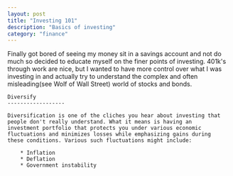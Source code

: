 ```yaml
---
layout: post
title: "Investing 101"
description: "Basics of investing"
category: "finance"
---
```


Finally got bored of seeing my money sit in a savings account and not do much so decided to educate myself on the finer points of investing. 401k's through work are nice, but I wanted to have more control over what I was investing in and actually try to understand the complex and often misleading(see Wolf of Wall Street) world of stocks and bonds.


    Diversify
    ------------------

    Diversification is one of the cliches you hear about investing that people don't really understand. What it means is having an       investment portfolio that protects you under various economic fluctuations and minimizes losses while emphasizing gains during       these conditions. Various such fluctuations might include:

        * Inflation
        * Deflation
        * Government instability

